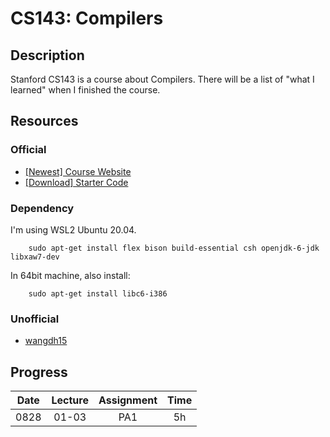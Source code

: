 # CS143: Compilers

## Description

Stanford CS143 is a course about Compilers. There will be a list of "what I learned" when I finished the course.

## Resources

### Official

- [[Newest] Course Website](http://web.stanford.edu/class/cs143/)
- [[Download] Starter Code](https://courses.edx.org/asset-v1:StanfordOnline+SOE.YCSCS1+1T2020+type@asset+block@student-dist.tar.gz)

### Dependency

I'm using WSL2 Ubuntu 20.04.

        sudo apt-get install flex bison build-essential csh openjdk-6-jdk libxaw7-dev

In 64bit machine, also install:

        sudo apt-get install libc6-i386

### Unofficial

- [wangdh15](https://github.com/wangdh15/cs143)

## Progress

|Date   |Lecture    |Assignment |Time   |
|:-:    |:-:        |:-:        |:-:    |
|0828   |01-03      |PA1        |5h     |
